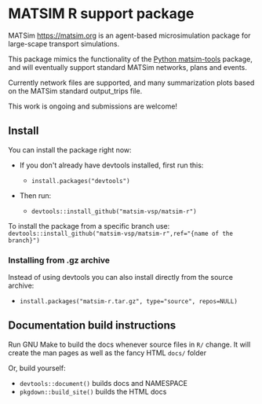 # MATSIM R support package

MATSim <https://matsim.org> is an agent-based microsimulation package for large-scape transport simulations. 

This package mimics the functionality of the [Python matsim-tools](https://pypi.org/project/matsim-tools) package, and will eventually support standard MATSim networks, plans and events. 

Currently network files are supported, and many summarization plots based on the MATSim standard output_trips file.

This work is ongoing and submissions are welcome!

## Install

You can install the package right now:

- If you don't already have devtools installed, first run this:  
  - `install.packages("devtools")`

- Then run: 
  - `devtools::install_github("matsim-vsp/matsim-r")`

To install the package from a specific branch use:
`devtools::install_github("matsim-vsp/matsim-r",ref="{name of the branch}")`

### Installing from .gz archive

Instead of using devtools you can also install directly from the source archive:

- `install.packages("matsim-r.tar.gz", type="source", repos=NULL)`

## Documentation build instructions

Run GNU Make to build the docs whenever source files in `R/` change. It will create the man pages as well as the fancy HTML `docs/` folder

Or, build yourself:

- `devtools::document()` builds docs and NAMESPACE
- `pkgdown::build_site()` builds the HTML docs

